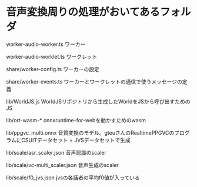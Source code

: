 # 音声変換周りの処理がおいてあるフォルダ

worker-audio-worker.ts    ワーカー

worker-audio-worklet.ts   ワークレット

share/worker-config.ts    ワーカーの設定

share/worker-events.ts    ワーカーとワークレットの通信で使うメッセージの定義

lib/WorldJS.js            WorldJSリポジトリから生成したWorldをJSから呼び出すためのJS

lib/ort-wasm-*            onnxruntime-for-webを動かすためのwasm

lib/ppgvc_multi.onnx      音質変換のモデル。gteuさんのRealtimePPGVCのプログラムにCSUITデータセット + JVSデータセットで生成

lib/scale/asr_scaler.json 音声認識のscaler

lib/scale/vc-multi_scaler.json  音声生成のscaler

lib/scale/f0_jvs.json     jvsの各話者の平均f0値が入っている
